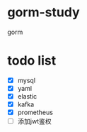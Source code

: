 # gorm-study

gorm

# todo list

+ [x] mysql
+ [x] yaml
+ [x] elastic
+ [x] kafka
+ [x] prometheus
+ [ ] 添加jwt鉴权

[comment]: <> (- restful路由设置)